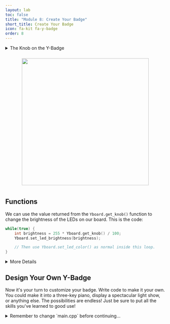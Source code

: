 ```yaml
---
layout: lab
toc: false
title: "Module 8: Create Your Badge"
short_title: Create Your Badge
icon: fa-kit fa-y-badge
order: 8
---
```


<details markdown-="block">
<summary markdown="span">The Knob on the Y-Badge
</summary>

The knob is a device known as a **potentiometer**. We send a _voltage_ through it and measure how much of that voltage is allowed to pass through, based on the position of the knob. This allows us to return a value based on the current position of the knob using the `Yboard.get_knob()` function.

</details>

<p align="center"><img src="{% link media/knob.png %}" width="400" hspace="5%" vspace="10px"></p>

## Functions

We can use the value returned from the `Yboard.get_knob()` function to change the brightness of the LEDs on our board. This is the code:

```cpp
while(true) {
    int brightness = 255 * Yboard.get_knob() / 100;
    Yboard.set_led_brightness(brightness);

    // Then use Yboard.set_led_color() as normal inside this loop.
}
```

<details markdown="block">
<summary markdown="span">More Details
</summary>
You'll notice that we've multiplied the value of `Yboard.get_knob()` by 255 and divided it by 100. The reason is because `Yboard.set_led_brightness()` needs a brightness between 0 and 255, but `Yboard.get_knob()` gives us a value between 0 and 100. We can _scale_ our value from `Yboard.get_knob()` to a value that `Yboard.set_led_brightness()` will understand by _multiplying_ it by the maximum value of our _brightness function_ and _dividing_ by the maximum value of our _knob function_.

Notice also that we are monitoring the value of `Yboard.get_knob()` continuously by placing it inside an infinite `while` loop.

There are other things you can try to control with `Yboard.get_knob()` (for example, you could use it to change the _color_ of LEDs rather than brightness) but brightness is the easiest. Feel free to experiment with it!
</details>


## Design Your Own Y-Badge

Now it's your turn to customize your badge. Write code to make it your own. You could make it into a three-key piano, display a spectacular light show, or anything else. The possibilities are endless! Just be sure to put all the skills you've learned to good use!

<details markdown="block">
<summary markdown="span">Remember to change `main.cpp` before continuing...
</summary>
> 📝 **_NOTE:_** You will need to go to `main.cpp` and change the comments to call the correct activity function:
```c
// conditionals_activity();
badge_activity();
```
</details>
